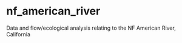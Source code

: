 # nf_american_river
Data and flow/ecological analysis relating to the NF American River, California
